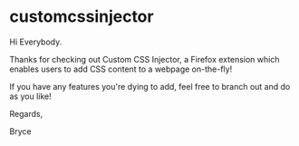 # customcssinjector

Hi Everybody.

Thanks for checking out Custom CSS Injector, a Firefox extension which enables users to add CSS content to a webpage on-the-fly!

If you have any features you're dying to add, feel free to branch out and do as you like!

Regards,

Bryce
